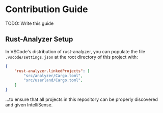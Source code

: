 # Contribution Guide

TODO: Write this guide

## Rust-Analyzer Setup

In VSCode's distribution of rust-analyzer, you can populate the file `.vscode/settings.json` at the root directory of this project with:

```json
{
    "rust-analyzer.linkedProjects": [
        "src/analyzer/Cargo.toml",
        "src/userland/Cargo.toml",
    ]
}
```

...to ensure that all projects in this repository can be properly discovered and given IntelliSense.
